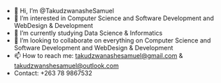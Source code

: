 - 👋 Hi, I’m @TakudzwanasheSamuel
- 👀 I’m interested in Computer Science and Software Development and WebDesign & Development
- 🌱 I’m currently studying Data Science & Informatics
- 💞️ I’m looking to collaborate on everything on Computer Science and Software Development and WebDesign & Development
- 📫 How to reach me: takudzwanashesamuel@gmail.com & takudzwanshesamuel@outlook.com
- Contact: +263 78 9867532

<!---
TakudzwanasheSamuel/TakudzwanasheSamuel is a ✨ special ✨ repository because its `README.md` (this file) appears on your GitHub profile.
You can click the Preview link to take a look at your changes.
--->
